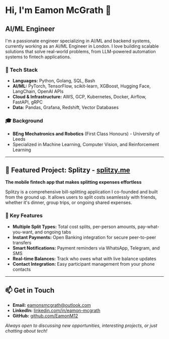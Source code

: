 # Hi, I'm Eamon McGrath 👋

## AI/ML Engineer 

I'm a passionate engineer specializing in AI/ML and backend systems, currently working as an AI/ML Engineer in London. I love building scalable solutions that solve real-world problems, from LLM-powered automation systems to fintech applications.

### 🔧 Tech Stack
- **Languages:** Python, Golang, SQL, Bash
- **AI/ML:** PyTorch, TensorFlow, scikit-learn, XGBoost, Hugging Face, LangChain, OpenAI APIs
- **Cloud & Infrastructure:** AWS, GCP, Kubernetes, Docker, Airflow, FastAPI, gRPC
- **Data:** Pandas, Grafana, Redshift, Vector Databases

### 🎓 Background
- **BEng Mechatronics and Robotics** (First Class Honours) - University of Leeds
- Specialized in Machine Learning, Computer Vision, and Reinforcement Learning

---

## 🚀 Featured Project: Splitzy - [splitzy.me](https://www.splitzy.me/)

**The mobile fintech app that makes splitting expenses effortless**

Splitzy is a comprehensive bill-splitting application I co-founded and built from the ground up. It allows users to split costs seamlessly with friends, whether it's dinner, group trips, or ongoing shared expenses.

### 📱 Key Features
- **Multiple Split Types:** Total cost splits, per-person amounts, pay-what-you-want, and ongoing tabs
- **Instant Payments:** Open Banking integration for secure peer-to-peer transfers
- **Smart Notifications:** Payment reminders via WhatsApp, Telegram, and SMS
- **Real-time Balances:** Track who owes what with live balance updates
- **Contact Integration:** Easy participant management from your phone contacts


---

## 📫 Get in Touch

- **Email:** eamonsmcgrath@outlook.com
- **LinkedIn:** [linkedin.com/in/eamon-mcgrath](https://www.linkedin.com/in/eamon-mcgrath)
- **GitHub:** [github.com/EamonM12](https://github.com/EamonM12)

*Always open to discussing new opportunities, interesting projects, or just chatting about tech!*
